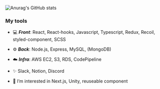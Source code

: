 ![Anurag's GitHub stats](https://github-readme-stats.vercel.app/api?username=codono&count_private=true&include_all_commits=true)

### My tools
- :computer: ***Front***: React, React-hooks, Javascript, Typescript, Redux, Recoil, styled-component, SCSS

- :gear: ***Back***: Node.js, Express, MySQL, (MongoDB)

- :cloud: ***Infra***: AWS EC2, S3, RDS, CodePipeline

- ✨ Slack, Notion, Discord

- 👀 I’m interested in Next.js, Unity, reuseable component

<!---
codono/codono is a ✨ special ✨ repository because its `README.md` (this file) appears on your GitHub profile.
You can click the Preview link to take a look at your changes.
--->
